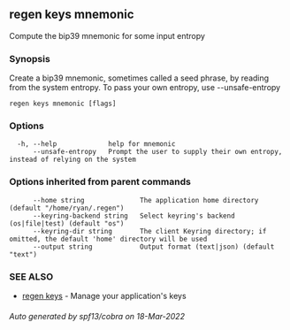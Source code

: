 ## regen keys mnemonic

Compute the bip39 mnemonic for some input entropy

### Synopsis

Create a bip39 mnemonic, sometimes called a seed phrase, by reading from the system entropy. To pass your own entropy, use --unsafe-entropy

```
regen keys mnemonic [flags]
```

### Options

```
  -h, --help             help for mnemonic
      --unsafe-entropy   Prompt the user to supply their own entropy, instead of relying on the system
```

### Options inherited from parent commands

```
      --home string              The application home directory (default "/home/ryan/.regen")
      --keyring-backend string   Select keyring's backend (os|file|test) (default "os")
      --keyring-dir string       The client Keyring directory; if omitted, the default 'home' directory will be used
      --output string            Output format (text|json) (default "text")
```

### SEE ALSO

* [regen keys](regen_keys.md)	 - Manage your application's keys

###### Auto generated by spf13/cobra on 18-Mar-2022
